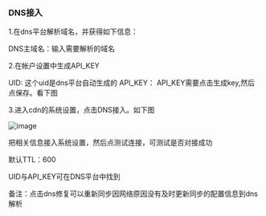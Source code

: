 ### DNS接入

1.在dns平台解析域名，并获得如下信息：

DNS主域名：输入需要解析的域名

2.在帐户设置中生成API_KEY

UID: 这个uid是dns平台自动生成的
API_KEY： API_KEY需要点击生成key,然后点保存。看下图

3.进入cdn的系统设置，点击DNS接入。如下图

![image](https://user-images.githubusercontent.com/90588289/133720402-1d73883d-6043-462f-80d4-02969af07119.png)

把相关信息接入系统设置，然后点测试连接，可测试是否对接成功

默认TTL：600

UID与API_KEY可在DNS平台中找到

备注：点击dns修复可以重新同步因网络原因没有及时更新同步的配置信息到dns解析
